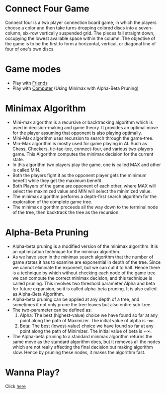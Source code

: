 # Connect Four Game 
  Connect four is a two player connection board game, in which the players choose a color and then take turns dropping colored discs into a seven-column, six-row vertically suspended grid. The pieces fall straight down, occupying the lowest available space within the column. The objective of the game is to be the first to form a horizontal, vertical, or diagonal line of four of one's own discs.
 
# Game modes
- Play with [Friends](https://igokulganesh.github.io/Connect-Four/Game)
- Play with [Computer](https://igokulganesh.github.io/Connect-Four/computer) (Using Minimax with Alpha-Beta Pruning)

# Minimax Algorithm 
- Mini-max algorithm is a recursive or backtracking algorithm which is used in decision-making and game theory. It provides an optimal move for the player assuming that opponent is also playing optimally.
- Mini-Max algorithm uses recursion to search through the game-tree.
- Min-Max algorithm is mostly used for game playing in AI. Such as Chess, Checkers, tic-tac-toe, connect-four, and various two-players game. This Algorithm computes the minimax decision for the current state.
- In this algorithm two players play the game, one is called MAX and other is called MIN.
- Both the players fight it as the opponent player gets the minimum benefit while they get the maximum benefit.
- Both Players of the game are opponent of each other, where MAX will select the maximized value and MIN will select the minimized value.
- The minimax algorithm performs a depth-first search algorithm for the exploration of the complete game tree.
- The minimax algorithm proceeds all the way down to the terminal node of the tree, then backtrack the tree as the recursion.

# Alpha-Beta Pruning
- Alpha-beta pruning is a modified version of the minimax algorithm. It is an optimization technique for the minimax algorithm.
- As we have seen in the minimax search algorithm that the number of game states it has to examine are exponential in depth of the tree. Since we cannot eliminate the exponent, but we can cut it to half. Hence there is a technique by which without checking each node of the game tree we can compute the correct minimax decision, and this technique is called pruning. This involves two threshold parameter Alpha and beta for future expansion, so it is called alpha-beta pruning. It is also called as Alpha-Beta Algorithm.
- Alpha-beta pruning can be applied at any depth of a tree, and sometimes it not only prune the tree leaves but also entire sub-tree.
- The two-parameter can be defined as:
    1. Alpha: The best (highest-value) choice we have found so far at any point along the path of Maximizer. The initial value of alpha is -∞.
    2. Beta: The best (lowest-value) choice we have found so far at any point along the path of Minimizer. The initial value of beta is +∞.
- The Alpha-beta pruning to a standard minimax algorithm returns the same move as the standard algorithm does, but it removes all the nodes which are not really affecting the final decision but making algorithm slow. Hence by pruning these nodes, it makes the algorithm fast.


# Wanna Play?
Click [here](https://igokulganesh.github.io/Connect-Four/computer)


